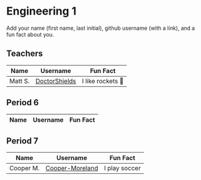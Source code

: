 # Engineering 1

Add your name (first name, last initial), github username (with a link), and a fun fact about you.

## Teachers
Name | Username | Fun Fact
--- | --- | ---
Matt S. | [DoctorShields](https://github.com/DoctorShields) | I like rockets :rocket:

## Period 6
Name | Username | Fun Fact
--- | --- | ---


## Period 7
Name | Username | Fun Fact
--- | --- | ---
Cooper M. | [Cooper-Moreland](https://github.com/Cooper-Moreland) | I play soccer
